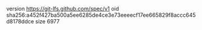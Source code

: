 version https://git-lfs.github.com/spec/v1
oid sha256:a452f427ba500a5ee6285de4ce3e73eeeecf17ee665829f8accc645d8178ddce
size 6977
